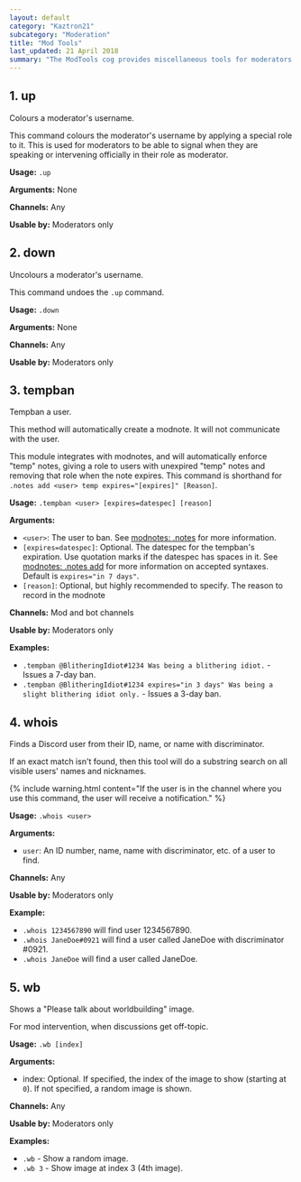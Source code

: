 ```yaml
---
layout: default
category: "Kaztron21"
subcategory: "Moderation"
title: "Mod Tools"
last_updated: 21 April 2018
summary: "The ModTools cog provides miscellaneous tools for moderators."
---
```


## 1. up

Colours a moderator's username.

This command colours the moderator's username by applying a special role to it. This is used for moderators to be able to signal when they are speaking or intervening officially in their role as moderator.

**Usage:** `.up`

**Arguments:** None

**Channels:** Any

**Usable by:** Moderators only


## 2. down

Uncolours a moderator's username.

This command undoes the `.up` command.

**Usage:** `.down`

**Arguments:** None

**Channels:** Any

**Usable by:** Moderators only


## 3. tempban

Tempban a user.

This method will automatically create a modnote. It will not communicate with the user.

This module integrates with modnotes, and will automatically enforce "temp" notes, giving a role to users with unexpired "temp" notes and removing that role when the note expires. This command is shorthand for `.notes add <user> temp expires="[expires]" [Reason]`.

**Usage:** `.tempban <user> [expires=datespec] [reason]`

**Arguments:**
* `<user>`: The user to ban. See [modnotes: .notes](modnotes.html#1-notes) for more information.
* `[expires=datespec]`: Optional. The datespec for the tempban's expiration. Use quotation marks if the datespec has spaces in it. See [modnotes: .notes add](modnotes.html#11-add) for more information on accepted syntaxes. Default is `expires="in 7 days"`.
* `[reason]`: Optional, but highly recommended to specify. The reason to record in the modnote

**Channels:** Mod and bot channels

**Usable by:** Moderators only

**Examples:**
* `.tempban @BlitheringIdiot#1234 Was being a blithering idiot.` - Issues a 7-day ban.
* `.tempban @BlitheringIdiot#1234 expires="in 3 days" Was being a slight blithering idiot only.` - Issues a 3-day ban.


## 4. whois

Finds a Discord user from their ID, name, or name with discriminator.

If an exact match isn't found, then this tool will do a substring search on all visible users' names and nicknames.

{% include warning.html content="If the user is in the channel where you use this command, the user will receive a notification." %}

**Usage:** `.whois <user>`

**Arguments:**
* `user`: An ID number, name, name with discriminator, etc. of a user to find.

**Channels:** Any

**Usable by:** Moderators only

**Example:**
* `.whois 1234567890` will find user 1234567890.
* `.whois JaneDoe#0921` will find a user called JaneDoe with discriminator #0921.
* `.whois JaneDoe` will find a user called JaneDoe. 


## 5. wb

Shows a "Please talk about worldbuilding" image.
        
For mod intervention, when discussions get off-topic.

**Usage:** `.wb [index]`
        
**Arguments:**
* index: Optional. If specified, the index of the image to show (starting at `0`). If not specified, a random image is shown.

**Channels:** Any

**Usable by:** Moderators only

**Examples:**
* `.wb` - Show a random image.
* `.wb 3` - Show image at index 3 (4th image).
